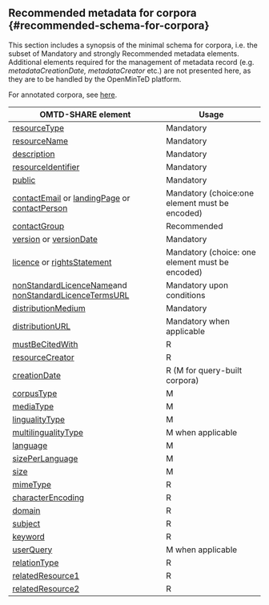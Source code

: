 ## ​Recommended metadata for corpora {#recommended-schema-for-corpora}

This section includes a synopsis of the minimal schema for corpora, i.e. the subset of Mandatory and strongly Recommended metadata elements. Additional elements required for the management of metadata record (e.g. _metadataCreationDate, metadataCreator_ etc.) are not presented here, as they are to be handled by the OpenMinTeD platform.

For annotated corpora, see [here](metadata-schema-for-annotated-corpora.md).

| OMTD-SHARE element | Usage |
| --- | --- |
| [resourceType](/corpora_resourceType.md) | Μandatory |
| [resourceName](/corpora_resourceName.md) | Μandatory |
| [description](/corpora_description.md) | Μandatory |
| [resourceIdentifier](/corpora_identifier.md) | Μandatory |
| [public](/corpora_public.md) | Mandatory |
| [contactEmail](/corpora_contactEmail.md) or [landingPage](/corpora_landingPage.md) or [contactPerson](/corpora_contactPerson.md)  | Μandatory  \(choice:one element must be encoded) |
| [contactGroup](/corpora_contactGroup.md) | Recommended |
| [version](/corpora_version.md) or [versionDate](/corpora_versionDate.md) | Mandatory |
| [licence](/corpora_licence.md) or [rightsStatement](/corpora_rightsStatement.md) | Mandatory (choice: one element must be encoded) |
| [nonStandardLicenceName](/corpora_nonStandardLicenceName.md)and [nonStandardLicenceTermsURL](/corpora_nonStandardLicenceTermsURL.md) | Mandatory upon conditions |
| [distributionMedium](/corpora_distributionMedium.md) | Μandatory |
| [distributionURL](/corpora_distributionURL.md) | Μandatory when applicable |
| [mustBeCitedWith](/corpora_mustBeCitedWith.md) | R |
| [resourceCreator](/corpora_resourceCreator.md) | R |
| [creationDate](/corpora_creationDate.md) | R \(M for query-built corpora\) |
| [corpusType](/corpora_corpusType.md) | Μ |
| [mediaType](/corpora_mediaType.md) | Μ |
| [lingualityType](/corpora_lingualityType.md) | Μ |
| [multilingualityType](/corpora_multilingualityType.md) | Μ when applicable |
| [language](/corpora_language.md) | Μ |
| [sizePerLanguage](/corpora_sizePerLanguage.md) | Μ |
| [size](/corpora_size.md) | Μ |
| [mimeType](/corpora_mimeType.md) | R |
| [characterEncoding](/corpora_characterEncoding.md) | R |
| [domain](/corpora_domain.md) | R |
| [subject](/corpora_subject.md) | R |
| [keyword](/corpora_keyword.md) | R |
| [userQuery](/corpora_userQuery.md) | Μ when applicable |
| [relationType](/corpora_relationType.md) | R |
| [relatedResource1](/corpora_relatedResource1.md) | R |
| [relatedResource2](/corpora_relatedResource2.md) | R |
